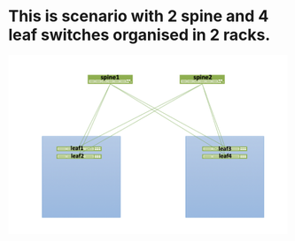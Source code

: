 # This is scenario with 2 spine and 4 leaf switches organised in 2 racks.
![](https://github.com/PrzemekGrygiel/apstra_lab/blob/main/diagrams/2s4l.png)
